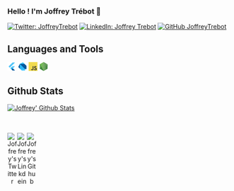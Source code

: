 ### Hello ! I'm Joffrey Trébot 👋

[![Twitter: JoffreyTrebot](https://img.shields.io/twitter/follow/JoffreyTrebot?style=social)](https://twitter.com/JoffreyTrebot)
[![LinkedIn: Joffrey Trebot](https://img.shields.io/badge/JoffreyTrebot-blue?style=flat-square&logo=Linkedin&logoColor=white&link=www.linkedin.com/in/joffrey-trébot-a1b324158/)](https://www.linkedin.com/in/joffrey-trébot-a1b324158)
[![GitHub JoffreyTrebot](https://img.shields.io/github/followers/JoffreyTrebot?label=follow&style=social)](https://github.com/JoffreyTrebot)

## Languages and Tools

<code><img height="20" src="https://raw.githubusercontent.com/github/explore/80688e429a7d4ef2fca1e82350fe8e3517d3494d/topics/flutter/flutter.png"></code>
<code><img height="20" src="https://raw.githubusercontent.com/github/explore/80688e429a7d4ef2fca1e82350fe8e3517d3494d/topics/dart/dart.png"></code>
<code><img height="20" src="https://raw.githubusercontent.com/github/explore/80688e429a7d4ef2fca1e82350fe8e3517d3494d/topics/javascript/javascript.png"></code>
<code><img height="20" src="https://raw.githubusercontent.com/github/explore/80688e429a7d4ef2fca1e82350fe8e3517d3494d/topics/nodejs/nodejs.png"></code>    

## Github Stats

[![Joffrey' Github Stats](https://github-readme-stats.vercel.app/api?username=JoffreyTrebot&count_private=true&theme=default&show_icons=true)](https://github.com/JoffreyTrebot)

<div align="center">

<br/>
<br/>

<a href="https://twitter.com/JoffreyTrebot">
  <img align="left" alt="Joffrey's Twitter" width="22px" src="https://cdn.jsdelivr.net/npm/simple-icons@v3/icons/twitter.svg" />
</a>
<a href="https://www.linkedin.com/in/joffrey-trébot-a1b324158">
  <img align="left" alt="Joffrey's Linkdein" width="22px" src="https://cdn.jsdelivr.net/npm/simple-icons@v3/icons/linkedin.svg" />
</a>
<a href="https://github.com/JoffreyTrebot">
  <img align="left" alt="Joffrey's Github" width="22px" src="https://cdn.jsdelivr.net/npm/simple-icons@v3/icons/github.svg" />
</a>
<!--
<a href="https://www.instagram.com/#username#/">
  <img align="left" alt="Joffrey's Instagram" width="22px" src="https://cdn.jsdelivr.net/npm/simple-icons@v3/icons/instagram.svg" />
</a>
-->

</div>

